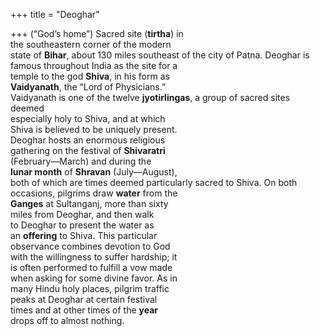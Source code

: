 +++
title = "Deoghar"

+++
(“God’s home”) Sacred site (**tirtha**) in  
the southeastern corner of the modern  
state of **Bihar**, about 130 miles southeast of the city of Patna. Deoghar is  
famous throughout India as the site for a  
temple to the god **Shiva**, in his form as  
**Vaidyanath**, the “Lord of Physicians.”  
Vaidyanath is one of the twelve **jyotirlingas**, a group of sacred sites deemed  
especially holy to Shiva, and at which  
Shiva is believed to be uniquely present.  
Deoghar hosts an enormous religious  
gathering on the festival of **Shivaratri**  
(February—March) and during the  
**lunar month** of **Shravan** (July—August),  
both of which are times deemed particularly sacred to Shiva. On both occasions, pilgrims draw **water** from the  
**Ganges** at Sultanganj, more than sixty  
miles from Deoghar, and then walk  
to Deoghar to present the water as  
an **offering** to Shiva. This particular  
observance combines devotion to God  
with the willingness to suffer hardship; it  
is often performed to fulfill a vow made  
when asking for some divine favor. As in  
many Hindu holy places, pilgrim traffic  
peaks at Deoghar at certain festival  
times and at other times of the **year**  
drops off to almost nothing.